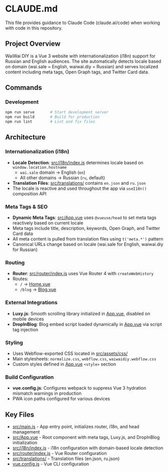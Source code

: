 # CLAUDE.md

This file provides guidance to Claude Code (claude.ai/code) when working with code in this repository.

## Project Overview

WaiWai DIY is a Vue 3 website with internationalization (i18n) support for Russian and English audiences. The site automatically detects locale based on domain (wai.sale = English, waiwai.diy = Russian) and serves localized content including meta tags, Open Graph tags, and Twitter Card data.

## Commands

### Development
```bash
npm run serve       # Start development server
npm run build       # Build for production
npm run lint        # Lint and fix files
```


## Architecture


### Internationalization (i18n)
- **Locale Detection**: [src/i18n/index.js](src/i18n/index.js) determines locale based on `window.location.hostname`
  - `wai.sale` domain → English (`en`)
  - All other domains → Russian (`ru`, default)
- **Translation Files**: [src/translations/](src/translations/) contains `en.json` and `ru.json`
- The locale is reactive and used throughout the app via `useI18n()` composition API

### Meta Tags & SEO
- **Dynamic Meta Tags**: [src/App.vue](src/App.vue) uses `@vueuse/head` to set meta tags reactively based on current locale
- Meta tags include title, description, keywords, Open Graph, and Twitter Card data
- All meta content is pulled from translation files using `t('meta.*')` pattern
- Canonical URLs change based on locale (wai.sale for English, waiwai.diy for Russian)

### Routing
- **Router**: [src/router/index.js](src/router/index.js) uses Vue Router 4 with `createWebHistory`
- Routes:
  - `/` → [Home.vue](src/views/Home.vue)
  - `/blog` → [Blog.vue](src/views/Blog.vue)

### External Integrations
- **Luxy.js**: Smooth scrolling library initialized in [App.vue](src/App.vue), disabled on mobile devices
- **DropInBlog**: Blog embed script loaded dynamically in [App.vue](src/App.vue) via script tag injection

### Styling
- Uses Webflow-exported CSS located in [src/assets/css/](src/assets/css/)
- Main stylesheets: `normalize.css`, `webflow.css`, `waiwaidiy.webflow.css`
- Custom styles defined in [App.vue](src/App.vue) `<style>` section

### Build Configuration
- **vue.config.js**: Configures webpack to suppress Vue 3 hydration mismatch warnings in production
- PWA icon paths configured for various devices

## Key Files

- [src/main.js](src/main.js) - App entry point, initializes router, i18n, and head management
- [src/App.vue](src/App.vue) - Root component with meta tags, Luxy.js, and DropInBlog initialization
- [src/i18n/index.js](src/i18n/index.js) - i18n configuration with domain-based locale detection
- [src/router/index.js](src/router/index.js) - Vue Router configuration
- [src/translations/](src/translations/) - Translation files (en.json, ru.json)
- [vue.config.js](vue.config.js) - Vue CLI configuration
